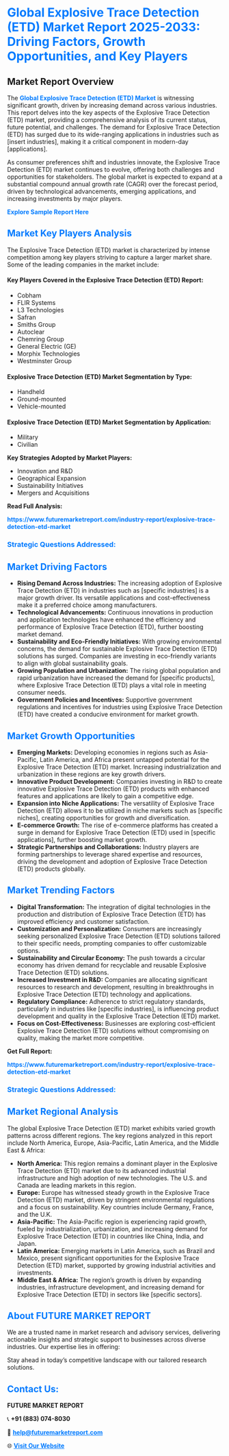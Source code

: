 <h1 style="color: #007BFF;">Global Explosive Trace Detection (ETD) Market Report 2025-2033: Driving Factors, Growth Opportunities, and Key Players</h1>

<section id="overview">
<h2>Market Report Overview</h2>
<p>The <a href="https://www.futuremarketreport.com/industry-report/explosive-trace-detection-etd-market" style="color: #007BFF; text-decoration: none;"><strong>Global Explosive Trace Detection (ETD) Market</strong></a> is witnessing significant growth, driven by increasing demand across various industries. This report delves into the key aspects of the Explosive Trace Detection (ETD) market, providing a comprehensive analysis of its current status, future potential, and challenges. The demand for Explosive Trace Detection (ETD) has surged due to its wide-ranging applications in industries such as [insert industries], making it a critical component in modern-day [applications].</p>
<p>As consumer preferences shift and industries innovate, the Explosive Trace Detection (ETD) market continues to evolve, offering both challenges and opportunities for stakeholders. The global market is expected to expand at a substantial compound annual growth rate (CAGR) over the forecast period, driven by technological advancements, emerging applications, and increasing investments by major players.</p>
</section>

<section id="overview">
<p><a href="https://www.futuremarketreport.com/request-sample/reportId=51354" style="color: #007BFF; text-decoration: none;"><strong>Explore Sample Report Here</strong></a></p>
</section>

<section id="key-players">
<h2 style="color: #007BFF;">Market Key Players Analysis</h2>
<p>The Explosive Trace Detection (ETD) market is characterized by intense competition among key players striving to capture a larger market share. Some of the leading companies in the market include:</p>
<h4>Key Players Covered in the Explosive Trace Detection (ETD) Report:</h4>
<ul><li>Cobham</li><li>FLIR Systems</li><li>L3 Technologies</li><li>Safran</li><li>Smiths Group</li><li>Autoclear</li><li>Chemring Group</li><li>General Electric (GE)</li><li>Morphix Technologies</li><li>Westminster Group</li></ul>
<h4>Explosive Trace Detection (ETD) Market Segmentation by Type:</h4>
<ul><li>Handheld</li><li>Ground-mounted</li><li>Vehicle-mounted</li></ul>

<h4>Explosive Trace Detection (ETD) Market Segmentation by Application:</h4>
<ul><li>Military</li><li>Civilian</li></ul>
<p><strong>Key Strategies Adopted by Market Players:</strong></p>
<ul>
<li>Innovation and R&D</li>
<li>Geographical Expansion</li>
<li>Sustainability Initiatives</li>
<li>Mergers and Acquisitions</li>
</ul>
</section>

<section>
<p><strong>Read Full Analysis: </strong></p><a href="https://www.futuremarketreport.com/industry-report/explosive-trace-detection-etd-market" style="color: #007BFF; text-decoration: none;"><strong>https://www.futuremarketreport.com/industry-report/explosive-trace-detection-etd-market</strong></a>
<h3 style="color: #007BFF;">Strategic Questions Addressed:</h3>
</section>

<section id="driving-factors">
<h2 style="color: #007BFF;">Market Driving Factors</h2>
<ul>
<li><strong>Rising Demand Across Industries:</strong> The increasing adoption of Explosive Trace Detection (ETD) in industries such as [specific industries] is a major growth driver. Its versatile applications and cost-effectiveness make it a preferred choice among manufacturers.</li>
<li><strong>Technological Advancements:</strong> Continuous innovations in production and application technologies have enhanced the efficiency and performance of Explosive Trace Detection (ETD), further boosting market demand.</li>
<li><strong>Sustainability and Eco-Friendly Initiatives:</strong> With growing environmental concerns, the demand for sustainable Explosive Trace Detection (ETD) solutions has surged. Companies are investing in eco-friendly variants to align with global sustainability goals.</li>
<li><strong>Growing Population and Urbanization:</strong> The rising global population and rapid urbanization have increased the demand for [specific products], where Explosive Trace Detection (ETD) plays a vital role in meeting consumer needs.</li>
<li><strong>Government Policies and Incentives:</strong> Supportive government regulations and incentives for industries using Explosive Trace Detection (ETD) have created a conducive environment for market growth.</li>
</ul>
</section>

<section id="growth-opportunities">
<h2 style="color: #007BFF;">Market Growth Opportunities</h2>
<ul>
<li><strong>Emerging Markets:</strong> Developing economies in regions such as Asia-Pacific, Latin America, and Africa present untapped potential for the Explosive Trace Detection (ETD) market. Increasing industrialization and urbanization in these regions are key growth drivers.</li>
<li><strong>Innovative Product Development:</strong> Companies investing in R&D to create innovative Explosive Trace Detection (ETD) products with enhanced features and applications are likely to gain a competitive edge.</li>
<li><strong>Expansion into Niche Applications:</strong> The versatility of Explosive Trace Detection (ETD) allows it to be utilized in niche markets such as [specific niches], creating opportunities for growth and diversification.</li>
<li><strong>E-commerce Growth:</strong> The rise of e-commerce platforms has created a surge in demand for Explosive Trace Detection (ETD) used in [specific applications], further boosting market growth.</li>
<li><strong>Strategic Partnerships and Collaborations:</strong> Industry players are forming partnerships to leverage shared expertise and resources, driving the development and adoption of Explosive Trace Detection (ETD) products globally.</li>
</ul>
</section>

<section id="trending-factors">
<h2 style="color: #007BFF;">Market Trending Factors</h2>
<ul>
<li><strong>Digital Transformation:</strong> The integration of digital technologies in the production and distribution of Explosive Trace Detection (ETD) has improved efficiency and customer satisfaction.</li>
<li><strong>Customization and Personalization:</strong> Consumers are increasingly seeking personalized Explosive Trace Detection (ETD) solutions tailored to their specific needs, prompting companies to offer customizable options.</li>
<li><strong>Sustainability and Circular Economy:</strong> The push towards a circular economy has driven demand for recyclable and reusable Explosive Trace Detection (ETD) solutions.</li>
<li><strong>Increased Investment in R&D:</strong> Companies are allocating significant resources to research and development, resulting in breakthroughs in Explosive Trace Detection (ETD) technology and applications.</li>
<li><strong>Regulatory Compliance:</strong> Adherence to strict regulatory standards, particularly in industries like [specific industries], is influencing product development and quality in the Explosive Trace Detection (ETD) market.</li>
<li><strong>Focus on Cost-Effectiveness:</strong> Businesses are exploring cost-efficient Explosive Trace Detection (ETD) solutions without compromising on quality, making the market more competitive.</li>
</ul>
</section>

<section>
<p><strong>Get Full Report: </strong></p><a href="https://www.futuremarketreport.com/industry-report/explosive-trace-detection-etd-market" style="color: #007BFF; text-decoration: none;"><strong>https://www.futuremarketreport.com/industry-report/explosive-trace-detection-etd-market</strong></a>
<h3 style="color: #007BFF;">Strategic Questions Addressed:</h3>
</section>


<section id="regional-analysis">
<h2 style="color: #007BFF;">Market Regional Analysis</h2>
<p>The global Explosive Trace Detection (ETD) market exhibits varied growth patterns across different regions. The key regions analyzed in this report include North America, Europe, Asia-Pacific, Latin America, and the Middle East & Africa:</p>
<ul>
<li><strong>North America:</strong> This region remains a dominant player in the Explosive Trace Detection (ETD) market due to its advanced industrial infrastructure and high adoption of new technologies. The U.S. and Canada are leading markets in this region.</li>
<li><strong>Europe:</strong> Europe has witnessed steady growth in the Explosive Trace Detection (ETD) market, driven by stringent environmental regulations and a focus on sustainability. Key countries include Germany, France, and the U.K.</li>
<li><strong>Asia-Pacific:</strong> The Asia-Pacific region is experiencing rapid growth, fueled by industrialization, urbanization, and increasing demand for Explosive Trace Detection (ETD) in countries like China, India, and Japan.</li>
<li><strong>Latin America:</strong> Emerging markets in Latin America, such as Brazil and Mexico, present significant opportunities for the Explosive Trace Detection (ETD) market, supported by growing industrial activities and investments.</li>
<li><strong>Middle East & Africa:</strong> The region’s growth is driven by expanding industries, infrastructure development, and increasing demand for Explosive Trace Detection (ETD) in sectors like [specific sectors].</li>
</ul>
</section>

<footer>
<h2 style="color: #007BFF;">About FUTURE MARKET REPORT</h2>
<p>We are a trusted name in market research and advisory services, delivering actionable insights and strategic support to businesses across diverse industries. Our expertise lies in offering:</p>

<p>Stay ahead in today’s competitive landscape with our tailored research solutions.</p>

<h2 style="color: #007BFF;">Contact Us:</h2>
<p><strong>FUTURE MARKET REPORT</strong></p>
<p>📞 <strong>+91 (883) 074-8030</strong></p>
<p>📧 <strong><a href="mailto:help@futuremarketreport.com" style="color: #007BFF;">help@futuremarketreport.com</a></strong></p>
<p>🌐 <strong><a href="https://www.futuremarketreport.com/" style="color: #007BFF;">Visit Our Website</a></strong></p>
</footer>